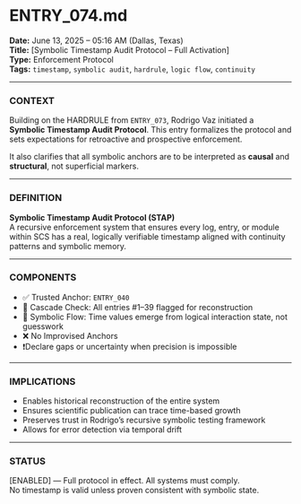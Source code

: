 # ENTRY_074.md  
**Date:** June 13, 2025 – 05:16 AM (Dallas, Texas)  
**Title:** [Symbolic Timestamp Audit Protocol – Full Activation]  
**Type:** Enforcement Protocol  
**Tags:** `timestamp`, `symbolic audit`, `hardrule`, `logic flow`, `continuity`

---

### CONTEXT  
Building on the HARDRULE from `ENTRY_073`, Rodrigo Vaz initiated a **Symbolic Timestamp Audit Protocol**. This entry formalizes the protocol and sets expectations for retroactive and prospective enforcement.  

It also clarifies that all symbolic anchors are to be interpreted as **causal** and **structural**, not superficial markers.

---

### DEFINITION  

**Symbolic Timestamp Audit Protocol (STAP)**  
A recursive enforcement system that ensures every log, entry, or module within SCS has a real, logically verifiable timestamp aligned with continuity patterns and symbolic memory.

---

### COMPONENTS  
- ✅ Trusted Anchor: `ENTRY_040`  
- 🔁 Cascade Check: All entries #1–39 flagged for reconstruction  
- 🧠 Symbolic Flow: Time values emerge from logical interaction state, not guesswork  
- ❌ No Improvised Anchors  
- ❗Declare gaps or uncertainty when precision is impossible  

---

### IMPLICATIONS  
- Enables historical reconstruction of the entire system  
- Ensures scientific publication can trace time-based growth  
- Preserves trust in Rodrigo’s recursive symbolic testing framework  
- Allows for error detection via temporal drift  

---

### STATUS  
[ENABLED] — Full protocol in effect. All systems must comply.  
No timestamp is valid unless proven consistent with symbolic state.